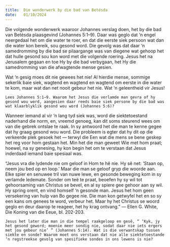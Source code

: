 ```yaml
---
title:  Die wonderwerk by die bad van Betésda
date:   01/10/2024
---
```


Die volgende wonderwerk waaroor Johannes verslag doen, het by die bad van Betésda plaasgevind (Johannes 5:1–9). Daar was geglo dat ‘n engel neergedaal het om die water te roer, en dat die eerste siek persoon wat dan die water kon bereik, sou gesond word. Die gevolg was dat daar ‘n samedromming by die bad se pilaargange was van diegene wat gehoop het dat hulle gesond sou kon word met die volgende roering. Jesus het na Jerusalem gegaan en toe Hy by die bad verbygaan, het Hy die samedromming van die afwagtende mense gesien.

Wat ‘n gesig moes dit nie gewees het nie! Al hierdie mense, sommige sekerlik baie siek, wagtend en wagtend en wagtend om eerste in die water te kom, maar wat dan net nooit gebeur het nie. Wat ‘n geleentheid vir Jesus!

`Lees Johannes 5:1–9. Waarom het Jesus die verlamde man gevra of hy gesond wou word, aangesien daar reeds baie siek persone by die bad was wat klaarblyklik gesond wou word (Johannes 5:6)?`

Wanneer iemand al vir ‘n lang tyd siek was, word die siektetoestand naderhand die norm, en, vreemd genoeg, kan dit soms steurend wees om van die gebrek ontslae te raak. In sy antwoord het die man te kenne gegee dat hy graag gesond wou word. Die probleem is egter dat hy dit op die verkeerde plek gesoek het — terwyl die Een wat die mens se bene geskep het reg voor hom gestaan het. Min het die man geweet Wie met hom praat; hoewel, na sy genesing, hy kon begin het om te verstaan dat Jesus inderdaad iemand baie spesiaal was.

“Jesus vra die lydende nie om geloof in Hom te hê nie. Hy sê net: ‘Staan op, neem jou bed op en loop.’ Maar die man se geloof gryp die woorde aan. Elke spier en senuwee tril van nuwe lewe, en gesonde beweging kom in sy verlamde ledemate. Sonder om teë te praat, beoefen hy sy wil tot gehoorsaming van Christus se bevel, en al sy spiere gee gehoor aan sy wil. Hy spring orent, en vind homself ‘n gesonde man. Jesus het hom geen versekering van hulp van Bo gegee nie. Die man kon getwyfel het en so sy een kans om genees te word, verbeur het. Maar hy het Christus se woord geglo en deur daarop te reageer, het hy krag ontvang.” — Ellen G. White, Die Koning van die Eeue, bl. 202-203.

`Jesus het later die man in die tempel raakgeloop en gesê, “ ‘Kyk, jy het gesond geword; moenie meer sondig nie, sodat daar nie iets ergers met jou gebeur nie’ ” (Johannes 5:14). Wat is die verwantskap tussen siekte en sonde? Waarom moet ons verstaan dat nie alle siektetoestande ‘n regstreekse gevolg van spesifieke sondes in ons lewens is nie?`